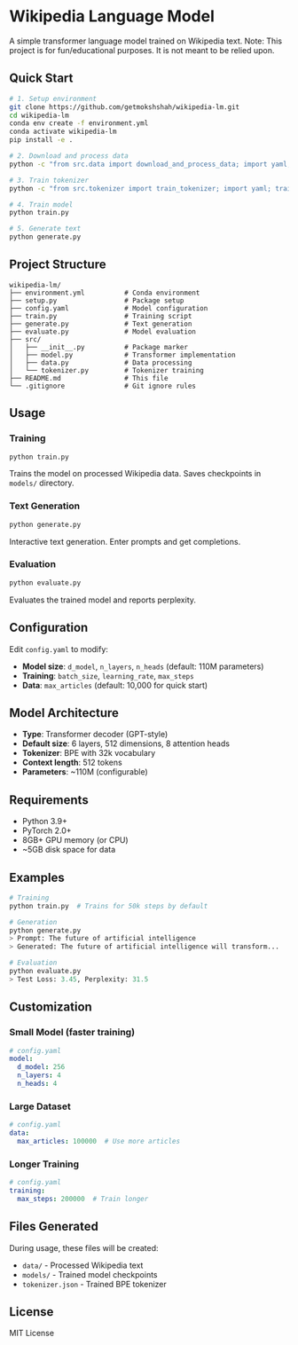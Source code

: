 # Wikipedia Language Model

A simple transformer language model trained on Wikipedia text. Note: This project is for fun/educational purposes. It is not meant to be relied upon.

## Quick Start

```bash
# 1. Setup environment
git clone https://github.com/getmokshshah/wikipedia-lm.git
cd wikipedia-lm
conda env create -f environment.yml
conda activate wikipedia-lm
pip install -e .

# 2. Download and process data
python -c "from src.data import download_and_process_data; import yaml; download_and_process_data(yaml.safe_load(open('config.yaml')))"

# 3. Train tokenizer
python -c "from src.tokenizer import train_tokenizer; import yaml; train_tokenizer(yaml.safe_load(open('config.yaml')))"

# 4. Train model
python train.py

# 5. Generate text
python generate.py
```

## Project Structure

```
wikipedia-lm/
├── environment.yml          # Conda environment
├── setup.py                 # Package setup  
├── config.yaml              # Model configuration
├── train.py                 # Training script
├── generate.py              # Text generation
├── evaluate.py              # Model evaluation
├── src/
│   ├── __init__.py          # Package marker
│   ├── model.py             # Transformer implementation
│   ├── data.py              # Data processing
│   └── tokenizer.py         # Tokenizer training
├── README.md                # This file
└── .gitignore               # Git ignore rules
```

## Usage

### Training
```bash
python train.py
```
Trains the model on processed Wikipedia data. Saves checkpoints in `models/` directory.

### Text Generation
```bash
python generate.py
```
Interactive text generation. Enter prompts and get completions.

### Evaluation
```bash
python evaluate.py
```
Evaluates the trained model and reports perplexity.

## Configuration

Edit `config.yaml` to modify:

- **Model size**: `d_model`, `n_layers`, `n_heads` (default: 110M parameters)
- **Training**: `batch_size`, `learning_rate`, `max_steps`
- **Data**: `max_articles` (default: 10,000 for quick start)

## Model Architecture

- **Type**: Transformer decoder (GPT-style)
- **Default size**: 6 layers, 512 dimensions, 8 attention heads
- **Tokenizer**: BPE with 32k vocabulary
- **Context length**: 512 tokens
- **Parameters**: ~110M (configurable)

## Requirements

- Python 3.9+
- PyTorch 2.0+
- 8GB+ GPU memory (or CPU)
- ~5GB disk space for data

## Examples

```python
# Training
python train.py  # Trains for 50k steps by default

# Generation
python generate.py
> Prompt: The future of artificial intelligence
> Generated: The future of artificial intelligence will transform...

# Evaluation  
python evaluate.py
> Test Loss: 3.45, Perplexity: 31.5
```

## Customization

### Small Model (faster training)
```yaml
# config.yaml
model:
  d_model: 256
  n_layers: 4
  n_heads: 4
```

### Large Dataset
```yaml
# config.yaml  
data:
  max_articles: 100000  # Use more articles
```

### Longer Training
```yaml
# config.yaml
training:
  max_steps: 200000  # Train longer
```

## Files Generated

During usage, these files will be created:
- `data/` - Processed Wikipedia text
- `models/` - Trained model checkpoints  
- `tokenizer.json` - Trained BPE tokenizer

## License

MIT License